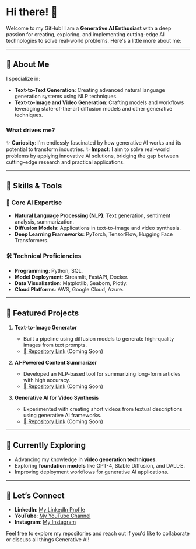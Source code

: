 # Hi there! 👋

Welcome to my GitHub! I am a **Generative AI Enthusiast** with a deep passion for creating, exploring, and implementing cutting-edge AI technologies to solve real-world problems. Here's a little more about me:

---

## 🚀 About Me

I specialize in:
- **Text-to-Text Generation**: Creating advanced natural language generation systems using NLP techniques.
- **Text-to-Image and Video Generation**: Crafting models and workflows leveraging state-of-the-art diffusion models and other generative techniques.

### What drives me?
✨ **Curiosity**: I'm endlessly fascinated by how generative AI works and its potential to transform industries.
✨ **Impact**: I aim to solve real-world problems by applying innovative AI solutions, bridging the gap between cutting-edge research and practical applications.

---

## 🔧 Skills & Tools

### 🧠 Core AI Expertise
- **Natural Language Processing (NLP)**: Text generation, sentiment analysis, summarization.
- **Diffusion Models**: Applications in text-to-image and video synthesis.
- **Deep Learning Frameworks**: PyTorch, TensorFlow, Hugging Face Transformers.

### 🛠️ Technical Proficiencies
- **Programming**: Python, SQL.
- **Model Deployment**: Streamlit, FastAPI, Docker.
- **Data Visualization**: Matplotlib, Seaborn, Plotly.
- **Cloud Platforms**: AWS, Google Cloud, Azure.

---

## 🌟 Featured Projects

1. **Text-to-Image Generator**
   - Built a pipeline using diffusion models to generate high-quality images from text prompts.
   - [🔗 Repository Link](#) (Coming Soon)

2. **AI-Powered Content Summarizer**
   - Developed an NLP-based tool for summarizing long-form articles with high accuracy.
   - [🔗 Repository Link](#) (Coming Soon)

3. **Generative AI for Video Synthesis**
   - Experimented with creating short videos from textual descriptions using generative AI frameworks.
   - [🔗 Repository Link](#) (Coming Soon)

---

## 🌱 Currently Exploring

- Advancing my knowledge in **video generation techniques**.
- Exploring **foundation models** like GPT-4, Stable Diffusion, and DALL·E.
- Improving deployment workflows for generative AI applications.

---

## 🤝 Let’s Connect

- **LinkedIn**: [My LinkedIn Profile](https://github.com/karanheera/)
- **YouTube**: [My YouTube Channel](#)
- **Instagram**: [My Instagram](#)

Feel free to explore my repositories and reach out if you'd like to collaborate or discuss all things Generative AI!
